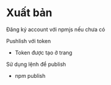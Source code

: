 # Xuất bản

Đăng ký account với npmjs nếu chưa có

Pushlish với token

* Token được tạo ở trang&#x20;

Sử dụng lệnh để publish

* npm publish
